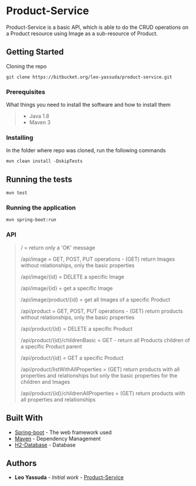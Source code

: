# Product-Service

Product-Service is a basic API, which is able to do the CRUD operations on a Product resource using Image as a sub-resource of Product.  

## Getting Started

Cloning the repo
```
git clone https://bitbucket.org/leo-yassuda/product-service.git
```

### Prerequisites

What things you need to install the software and how to install them

> - Java 1.8
> - Maven 3


### Installing

In the folder where repo was cloned, run the following commands

```
mvn clean install -DskipTests
```

## Running the tests

```
mvn test
```

### Running the application

```
mvn spring-boot:run
```

### API

> / = return only a 'OK' message
> 
> /api/image = GET, POST, PUT operations - (GET) return Images without relationships, only the basic properties
> 
> /api/image/{id} = DELETE a specific Image
> 
> /api/image/{id} = get a specific Image
> 
> /api/image/product/{id} = get all Images of a specific Product
> 
> /api/product = GET, POST, PUT operations - (GET) return products without relationships, only the basic properties
> 
> /api/product/{id} = DELETE a specific Product
> 
> /api/product/{id}/childrenBasic = GET - return all Products children of a specific Product parent
> 
> /api/product/{id} = GET a specific Product
> 
> /api/product/listWithAllProperties = (GET) return products with all properties and relationships but only the basic properties for the children and Images
> 
> /api/product/{id}/childrenAllProperties = (GET) return products with all properties and relationships


## Built With

* [Spring-boot](https://projects.spring.io/spring-boot/) - The web framework used
* [Maven](https://maven.apache.org/) - Dependency Management
* [H2-Database](http://www.h2database.com/html/main.html) - Database

## Authors

* **Leo Yassuda** - *Initial work* - [Product-Service](https://bitbucket.org/leo-yassuda/product-service)

